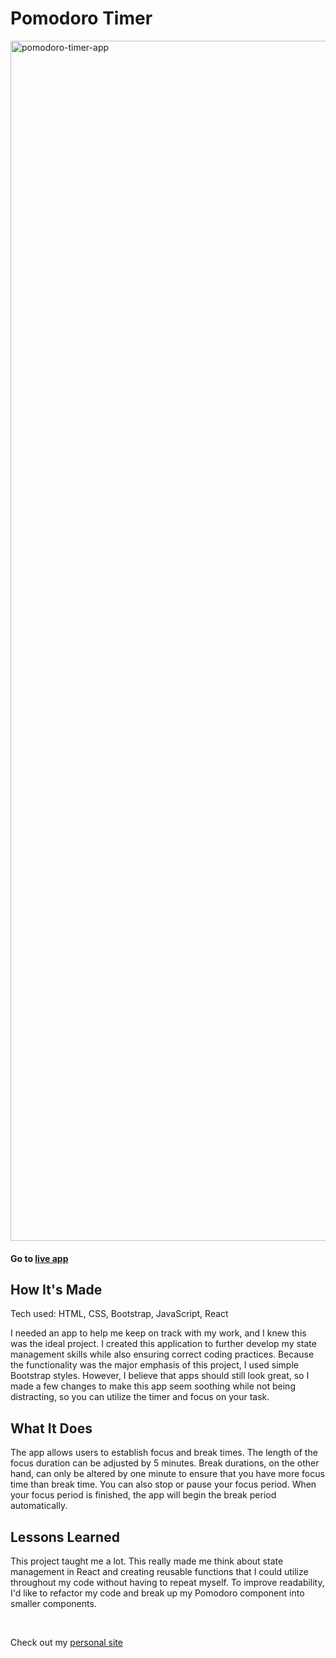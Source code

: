 <h1> Pomodoro Timer </h1>


<img width="1920" alt="pomodoro-timer-app" src="https://user-images.githubusercontent.com/82911768/234277187-bd06d40e-33bf-44dc-aee9-e1073f99d14a.png">

<h4> Go to <span> <a href="https://aesthetic-pixie-6df97e.netlify.app/"> live app </a> </span> </h4>



<h2>How It's Made </h2>
<p>Tech used: HTML, CSS, Bootstrap, JavaScript, React

<p>
I needed an app to help me keep on track with my work, and I knew this was the ideal project.
I created this application to further develop my state management skills while also ensuring correct coding practices. Because the functionality was the major emphasis of this project, I used simple Bootstrap styles. However, I believe that apps should still look great, so I made a few changes to make this app seem soothing while not being distracting, so you can utilize the timer and focus on your task. 
</p>


<h2>What It Does</h2>

<p> The app allows users to establish focus and break times. The length of the focus duration can be adjusted by 5 minutes. Break durations, on the other hand, 
can only be altered by one minute to ensure that you have more focus time than break time. You can also stop or pause your focus period. 
When your focus period is finished, the app will begin the break period automatically. </p>

<h2>Lessons Learned </h2>

<p> This project taught me a lot. This really made me think about state management in React and creating reusable functions that I could utilize
throughout my code without having to repeat myself. To improve readability, I'd like to refactor my code and break up my Pomodoro component into 
smaller components. </p>

 <br> 
<p> Check out my  <span> <a href="https://shanefields.com/"> personal site </a> </span> </p>
